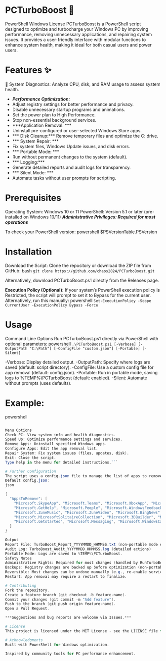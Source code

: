 # PCTurboBoost 🚀 
PowerShell Windows License
PCTurboBoost is a PowerShell script designed to optimize and turbocharge your Windows PC by improving performance, removing unnecessary applications, and repairing system issues. It provides a user-friendly interface with modular functions to enhance system health, making it ideal for both casual users and power users.

# Features ✨
🔬 System Diagnostics: Analyze CPU, disk, and RAM usage to assess system health.

- ***Performance Optimization:***
- Adjust registry settings for better performance and privacy.
- Disable unnecessary startup programs and animations.
- Set the power plan to High Performance.
- Stop non-essential background services.
- ***Application Removal: ***
- Uninstall pre-configured or user-selected Windows Store apps.
- *** Disk Cleanup:*** Remove temporary files and  optimize the C: drive.
- *** System Repair: ***
- Fix system files, Windows Update issues, and disk errors.
- *** Portable Mode: ***
- Run without permanent changes to the system (default).
- *** Logging:***
- Generate detailed reports and audit logs for transparency.
- *** Silent Mode: ***
- Automate tasks without user prompts for scripting.

# Prerequisites 
Operating System: Windows 10 or 11
PowerShell: Version 5.1 or later (pre-installed on Windows 10/11)
***Administrative Privileges: Required for most operations***

To check your PowerShell version:
powershell
$PSVersionTable.PSVersion

# Installation
Download the Script:
Clone the repository or download the ZIP file from GitHub:
bash
```git clone https://github.com/chaos2024/PCTurboBoost.git```

Alternatively, download PCTurboBoost.ps1 directly from the Releases page.

**Execution Policy (Optional):**
If your system’s PowerShell execution policy is Restricted, the script will prompt to set it to Bypass for the current user. Alternatively, run this manually:
powershell
```Set-ExecutionPolicy -Scope CurrentUser -ExecutionPolicy Bypass -Force```

# Usage
Command Line Options
Run PCTurboBoost.ps1 directly via PowerShell with optional parameters:
powershell
```.\PCTurboBoost.ps1 [-Verbose] [-OutputPath "C:\Path"] [-ConfigFile "custom.json"] [-Portable] [-Silent]```

-Verbose: Display detailed output.
-OutputPath: Specify where logs are saved (default: script directory).
-ConfigFile: Use a custom config file for app removal (default: config.json).
-Portable: Run in portable mode, saving logs to %TEMP%\PCTurboBoost (default: enabled).
-Silent: Automate without prompts (uses defaults).

# Example:
powershell
```.\PCTurboBoost.ps1 -Verbose -Silent

Menu Options
Check PC: View system info and health diagnostics.
Speed Up: Optimize performance settings and services.
Remove Apps: Uninstall specified Windows apps.
Configure Apps: Edit the app removal list.
Repair System: Fix system issues (files, updates, disk).
Exit: Close the script.
Type help in the menu for detailed instructions.```

# Further Configuration
The script uses a config.json file to manage the list of apps to remove. If it doesn’t exist, a default list is created (non-portable mode only). Edit it manually or use the "Configure Apps" menu option.
Default config.json:
json

{
  "AppsToRemove": [
    "Microsoft.SkypeApp", "Microsoft.Teams", "Microsoft.XboxApp", "Microsoft.MixedReality.Portal",
    "Microsoft.GetHelp", "Microsoft.People", "Microsoft.WindowsFeedbackHub", "Microsoft.YourPhone",
    "Microsoft.ZuneMusic", "Microsoft.ZuneVideo", "Microsoft.BingNews", "Microsoft.BingWeather",
    "Microsoft.MicrosoftSolitaireCollection", "Microsoft.3DBuilder", "Microsoft.WindowsMaps",
    "Microsoft.Getstarted", "Microsoft.Messaging", "Microsoft.WindowsCamera"
  ]
}

Output
Report File: TurboBoost_Report_YYYYMMDD_HHMMSS.txt (non-portable mode only)
Audit Log: TurboBoost_Audit_YYYYMMDD_HHMMSS.log (detailed actions)
Portable Mode: Logs are saved to %TEMP%\PCTurboBoost.
Safety Notes
Administrative Rights: Required for most changes (handled by RunTurboBoost.bat).
Backups: Registry changes are backed up before optimization (non-portable mode).
Reversible: Most changes can be undone manually (e.g., re-enable services, reinstall apps).
Restart: App removal may require a restart to finalize.

# Contributing
Fork the repository.
Create a feature branch (git checkout -b feature-name).
Commit your changes (git commit -m "Add feature").
Push to the branch (git push origin feature-name).
Open a Pull Request.

***Suggestions and bug reports are welcome via Issues.***

# License
This project is licensed under the MIT License - see the LICENSE file for details.

# Acknowledgments
Built with PowerShell for Windows optimization.

Inspired by community tools for PC performance enhancement.

